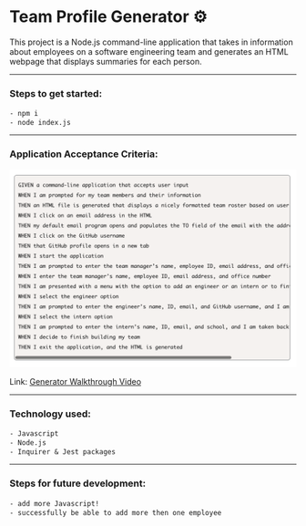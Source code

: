 # Team Profile Generator :gear:

This project is a Node.js command-line application that takes in information about employees on a software engineering team and generates an HTML webpage that displays summaries for each person.

---

### **Steps to get started:**
```
- npm i
- node index.js
```
---

### **Application Acceptance Criteria:**
![Image of Project](./assets/images/criteria.png)

Link: [Generator Walkthrough Video](https://drive.google.com/file/d/1y6S0JN0MR-fX8vzLktl6851cRabGfC36/view)



---
### **Technology used:**
```
- Javascript
- Node.js
- Inquirer & Jest packages
```

---

### **Steps for future development:**
```
- add more Javascript!
- successfully be able to add more then one employee
```
